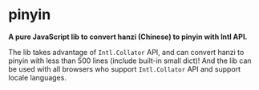 # pinyin

**A pure JavaScript lib to convert hanzi (Chinese) to pinyin with Intl API.**

The lib takes advantage of `Intl.Collator` API, and can convert hanzi to pinyin with less than 500 lines (include built-in small dict)! And the lib can be used with all browsers who support `Intl.Collator` API and support locale languages.
